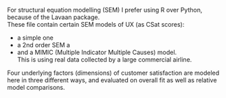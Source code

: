 For structural equation modelling (SEM) I prefer using R over Python, because of the Lavaan package.  
These file contain certain SEM models of UX (as CSat scores):
- a simple one
- a 2nd order SEM a
- and a MIMIC (Multiple Indicator Multiple Causes) model.  
This is using real data collected by a large commercial airline.  

Four underlying factors (dimensions) of customer satisfaction are modeled here in three different ways, and evaluated on overall fit as well as relative model comparisons.
